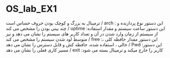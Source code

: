 # OS_lab_EX1

ترمینال به بزرگ و کوچک بودن حروف حساس است / 
arch : این دستور نوع پردازنده و چند بیتی بودن را مشخص می کند
/ uptime :این دستور ساعت سیستم و مقدار استفاده از سیستم از زمان وارد شدن در آن و تعداد کاربر های سیستم را نشان می دهد و نیز متوسط لود شدن سیستم را مشخص می کند
/ free :این دستور مقدار حافظه کلی ، خالی ، استفاده شده، حافظه کش و قابل دسترس را نشان می دهد
/ Pwd :این دستور مسیر کاری فعلی را نشان می دهد
/ exit :کاربر را خارج میکند و ترمینال بسته می شود

